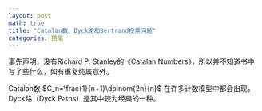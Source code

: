 ```yaml
---
layout: post
math: true
title: "Catalan数、Dyck路和Bertrand投票问题"
categories: 随笔
---
```


事先声明，没有Richard P. Stanley的《Catalan Numbers》，所以并不知道书中写了些什么，如有重复纯属意外。

Catalan数 $C_n=\frac{1}{n+1}\dbinom{2n}{n}$ 在许多计数模型中都会出现，Dyck路（Dyck Paths）是其中较为经典的一种。
